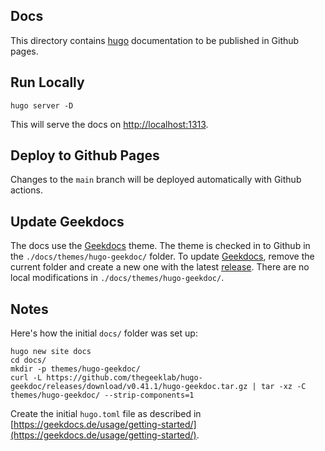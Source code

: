 Docs
----

This directory contains [hugo](https://gohugo.io) documentation to be published in Github pages.

Run Locally
-----------

```
hugo server -D
```

This will serve the docs on [http://localhost:1313](http://localhost:1313).

Deploy to Github Pages
----------------------

Changes to the `main` branch will be deployed automatically with Github actions.

Update Geekdocs
---------------

The docs use the [Geekdocs](https://geekdocs.de/) theme. The theme is checked in to Github in the `./docs/themes/hugo-geekdoc/` folder. To update [Geekdocs](https://geekdocs.de/), remove the current folder and create a new one with the latest [release](https://github.com/thegeeklab/hugo-geekdoc/releases/latest). There are no local modifications in `./docs/themes/hugo-geekdoc/`.

Notes
-----

Here's how the initial `docs/` folder was set up:

```
hugo new site docs
cd docs/
mkdir -p themes/hugo-geekdoc/
curl -L https://github.com/thegeeklab/hugo-geekdoc/releases/download/v0.41.1/hugo-geekdoc.tar.gz | tar -xz -C themes/hugo-geekdoc/ --strip-components=1
```

Create the initial `hugo.toml` file as described in [https://geekdocs.de/usage/getting-started/](https://geekdocs.de/usage/getting-started/).
